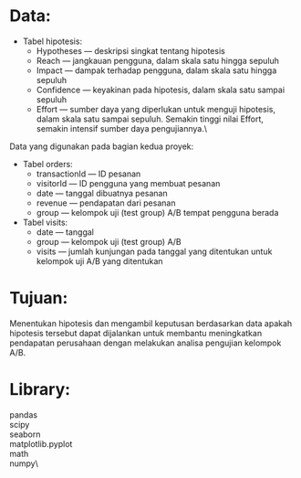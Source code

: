# Data:
- Tabel hipotesis:
    - Hypotheses — deskripsi singkat tentang hipotesis
    - Reach — jangkauan pengguna, dalam skala satu hingga sepuluh
    - Impact — dampak terhadap pengguna, dalam skala satu hingga sepuluh
    - Confidence — keyakinan pada hipotesis, dalam skala satu sampai sepuluh
    - Effort — sumber daya yang diperlukan untuk menguji hipotesis, dalam skala satu sampai sepuluh. Semakin tinggi nilai Effort, semakin intensif sumber daya pengujiannya.\

Data yang digunakan pada bagian kedua proyek:
- Tabel orders:
    - transactionId — ID pesanan
    - visitorId — ID pengguna yang membuat pesanan
    - date — tanggal dibuatnya pesanan
    - revenue — pendapatan dari pesanan
    - group — kelompok uji (test group) A/B tempat pengguna berada
- Tabel visits:
    - date — tanggal
    - group — kelompok uji (test group) A/B
    - visits — jumlah kunjungan pada tanggal yang ditentukan untuk kelompok uji A/B yang ditentukan

# Tujuan:
Menentukan hipotesis dan mengambil keputusan berdasarkan data apakah hipotesis tersebut dapat dijalankan untuk membantu meningkatkan pendapatan perusahaan dengan melakukan analisa pengujian kelompok A/B.

# Library:
pandas\
scipy\
seaborn\
matplotlib.pyplot\
math\
numpy\